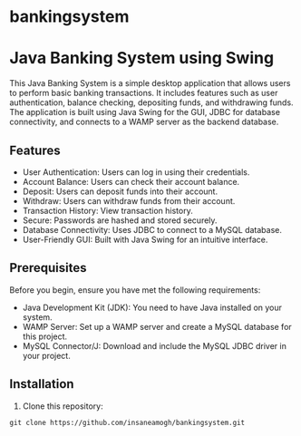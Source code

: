 # bankingsystem
# Java Banking System using Swing

This Java Banking System is a simple desktop application that allows users to perform basic banking transactions. It includes features such as user authentication, balance checking, depositing funds, and withdrawing funds. The application is built using Java Swing for the GUI, JDBC for database connectivity, and connects to a WAMP server as the backend database.

## Features

- User Authentication: Users can log in using their credentials.
- Account Balance: Users can check their account balance.
- Deposit: Users can deposit funds into their account.
- Withdraw: Users can withdraw funds from their account.
- Transaction History: View transaction history.
- Secure: Passwords are hashed and stored securely.
- Database Connectivity: Uses JDBC to connect to a MySQL database.
- User-Friendly GUI: Built with Java Swing for an intuitive interface.

## Prerequisites

Before you begin, ensure you have met the following requirements:

- Java Development Kit (JDK): You need to have Java installed on your system.
- WAMP Server: Set up a WAMP server and create a MySQL database for this project.
- MySQL Connector/J: Download and include the MySQL JDBC driver in your project.

## Installation

1. Clone this repository:

```shell
git clone https://github.com/insaneamogh/bankingsystem.git
